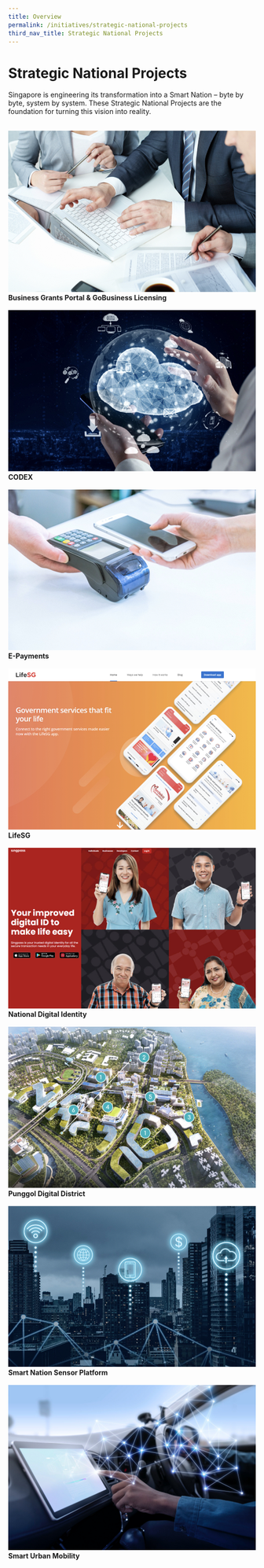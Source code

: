 ```yaml
---
title: Overview
permalink: /initiatives/strategic-national-projects
third_nav_title: Strategic National Projects
---
```

# Strategic National Projects

Singapore is engineering its transformation into a Smart Nation – byte by byte, system by system. These Strategic National Projects are the foundation for turning this vision into reality.  

<br>
<div class="row">  
  <div class="column-b"> 
    <a href="/initiatives/strategic-national-projects/business-grants-gobusiness-licensing"><img src="/images/initiatives/business-grant-portal-overview.jpeg"></a><br>
<div class="header"><b>Business Grants Portal & GoBusiness Licensing</b></div><br>
  </div>
	<div class="column-b"> 
    <a href="/initiatives/strategic-national-projects/codex"><img src="/images/initiatives/Codex-snp.jpeg"></a><br>
    <div class="header"><b>CODEX</b></div><br>
  </div>
 </div>

<div class="row">  
  <div class="column-b">  
    <a href="/initiatives/strategic-national-projects/e-payments"><img src="/images/initiatives/e-payments-snp.jpeg"></a><br>
<div class="header"><b>E-Payments</b></div><br>
  </div>
	<div class="column-b">
    <a href="/initiatives/strategic-national-projects/lifesg"><img src="/images/initiatives/lifesg.jpeg"></a><br>
    <div class="header"><b>LifeSG</b></div><br>
  </div>
 </div>

<div class="row">  
  <div class="column-b">
    <a href="/initiatives/strategic-national-projects/national-digital-identity"><img src="/images/initiatives/Singpass-website.jpeg"></a><br>
<div class="header"><b>National Digital Identity</b></div><br>
  </div>
	<div class="column-b"> 
    <a href="/initiatives/strategic-national-projects/punggol-digital-district"><img src="/images/initiatives/pdd.jpeg"></a><br>
    <div class="header"><b>Punggol Digital District</b></div><br>     
  </div>
 </div>

<div class="row">  
  <div class="column-b">
    <a href="/initiatives/strategic-national-projects/smart-nation-sensor-platform"><img src="/images/initiatives/smart-nation-sensor-platform-snp.jpeg"></a><br>
<div class="header"><b>Smart Nation Sensor Platform</b></div><br>
  </div>
	<div class="column-b"> 
    <a href="//initiatives/strategic-national-projects/smart-urban-mobility"><img src="/images/initiatives/smart-urban-mobility.jpg"></a><br>
    <div class="header"><b>Smart Urban Mobility</b></div><br>     
  </div>
 </div>

